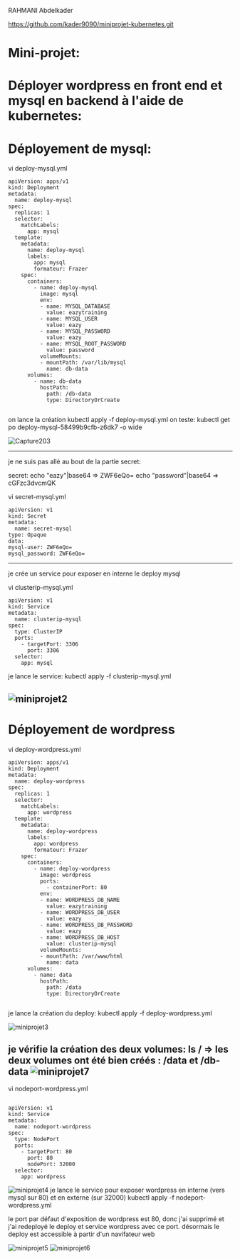 
RAHMANI Abdelkader

https://github.com/kader9090/miniprojet-kubernetes.git

# Mini-projet:

# Déployer wordpress en front end et mysql en backend à l'aide de kubernetes:
# Déployement de mysql:

vi deploy-mysql.yml

```
apiVersion: apps/v1
kind: Deployment
metadata:
  name: deploy-mysql
spec:
  replicas: 1
  selector:
    matchLabels:
      app: mysql
  template:
    metadata:
      name: deploy-mysql
      labels:
        app: mysql
        formateur: Frazer
    spec:
      containers:
        - name: deploy-mysql
          image: mysql
          env:
          - name: MYSQL_DATABASE
            value: eazytraining
          - name: MYSQL_USER
            value: eazy
          - name: MYSQL_PASSWORD
            value: eazy
          - name: MYSQL_ROOT_PASSWORD
            value: password
          volumeMounts:
          - mountPath: /var/lib/mysql
            name: db-data
      volumes:
        - name: db-data
          hostPath:          
            path: /db-data
            type: DirectoryOrCreate
          
```

on lance la création
kubectl apply -f deploy-mysql.yml
on teste:
kubectl get po deploy-mysql-58499b9cfb-z6dk7 -o wide


![Capture203](./miniprojet1.JPG)

-----------------------
je ne suis pas allé au bout de la partie secret:

secret:
echo "eazy"|base64 =>   ZWF6eQo=
echo "password"|base64  => cGFzc3dvcmQK

vi secret-mysql.yml
```
apiVersion: v1
kind: Secret
metadata:
  name: secret-mysql
type: Opaque
data:
mysql-user: ZWF6eQo=
mysql_password: ZWF6eQo=
```

-----------------------
je crée un service pour exposer en interne le deploy mysql

vi clusterip-mysql.yml
```
apiVersion: v1
kind: Service
metadata:
  name: clusterip-mysql
spec:
  type: ClusterIP
  ports:
    - targetPort: 3306
      port: 3306
  selector:
    app: mysql
```
je lance le service:
kubectl apply -f clusterip-mysql.yml

![miniprojet2](./miniprojet2.JPG)
-----------------------------

# Déployement de wordpress

vi deploy-wordpress.yml

```
apiVersion: apps/v1
kind: Deployment
metadata:
  name: deploy-wordpress
spec:
  replicas: 1
  selector:
    matchLabels:
      app: wordpress
  template:
    metadata:
      name: deploy-wordpress
      labels:
        app: wordpress
        formateur: Frazer
    spec:
      containers:
        - name: deploy-wordpress
          image: wordpress
          ports:
            - containerPort: 80
          env:
          - name: WORDPRESS_DB_NAME
            value: eazytraining
          - name: WORDPRESS_DB_USER
            value: eazy
          - name: WORDPRESS_DB_PASSWORD
            value: eazy
          - name: WORDPRESS_DB_HOST
            value: clusterip-mysql
          volumeMounts:
          - mountPath: /var/www/html
            name: data
      volumes:
        - name: data
          hostPath:          
            path: /data
            type: DirectoryOrCreate
          
```
je lance la création du deploy:
kubectl apply -f deploy-wordpress.yml

![miniprojet3](./miniprojet3.JPG)

je vérifie la création des deux volumes:
ls / => les deux volumes ont été bien créés : /data et /db-data
![miniprojet7](./miniprojet7.JPG)
-----------------

vi nodeport-wordpress.yml
```

apiVersion: v1
kind: Service
metadata:
  name: nodeport-wordpress
spec:
  type: NodePort
  ports:
    - targetPort: 80
      port: 80
      nodePort: 32000
  selector:
    app: wordpress
```
![miniprojet4](./miniprojet4.JPG)
je lance le service pour exposer wordpress en interne (vers mysql sur 80) et en externe (sur 32000)
kubectl apply -f nodeport-wordpress.yml

le port par défaut d'exposition de wordpress est 80, donc j'ai supprimé et j'ai redeployé le deploy et service wordpress avec ce port. désormais le deploy est accessible à partir d'un navifateur web

![miniprojet5](./miniprojet5.JPG)
![miniprojet6](./miniprojet6.JPG)

